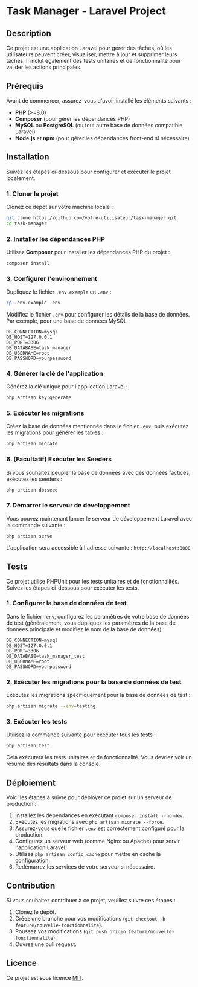 
# Task Manager - Laravel Project

## Description

Ce projet est une application Laravel pour gérer des tâches, où les utilisateurs peuvent créer, visualiser, mettre à jour et supprimer leurs tâches. Il inclut également des tests unitaires et de fonctionnalité pour valider les actions principales.

## Prérequis

Avant de commencer, assurez-vous d'avoir installé les éléments suivants :

- **PHP** (>=8.0)
- **Composer** (pour gérer les dépendances PHP)
- **MySQL** ou **PostgreSQL** (ou tout autre base de données compatible Laravel)
- **Node.js** et **npm** (pour gérer les dépendances front-end si nécessaire)

## Installation

Suivez les étapes ci-dessous pour configurer et exécuter le projet localement.

### 1. Cloner le projet

Clonez ce dépôt sur votre machine locale :

```bash
git clone https://github.com/votre-utilisateur/task-manager.git
cd task-manager
```

### 2. Installer les dépendances PHP

Utilisez **Composer** pour installer les dépendances PHP du projet :

```bash
composer install
```

### 3. Configurer l'environnement

Dupliquez le fichier `.env.example` en `.env` :

```bash
cp .env.example .env
```

Modifiez le fichier `.env` pour configurer les détails de la base de données. Par exemple, pour une base de données MySQL :

```dotenv
DB_CONNECTION=mysql
DB_HOST=127.0.0.1
DB_PORT=3306
DB_DATABASE=task_manager
DB_USERNAME=root
DB_PASSWORD=yourpassword
```

### 4. Générer la clé de l'application

Générez la clé unique pour l'application Laravel :

```bash
php artisan key:generate
```

### 5. Exécuter les migrations

Créez la base de données mentionnée dans le fichier `.env`, puis exécutez les migrations pour générer les tables :

```bash
php artisan migrate
```

### 6. (Facultatif) Exécuter les Seeders

Si vous souhaitez peupler la base de données avec des données factices, exécutez les seeders :

```bash
php artisan db:seed
```

### 7. Démarrer le serveur de développement

Vous pouvez maintenant lancer le serveur de développement Laravel avec la commande suivante :

```bash
php artisan serve
```

L'application sera accessible à l'adresse suivante : `http://localhost:8000`

## Tests

Ce projet utilise PHPUnit pour les tests unitaires et de fonctionnalités. Suivez les étapes ci-dessous pour exécuter les tests.

### 1. Configurer la base de données de test

Dans le fichier `.env`, configurez les paramètres de votre base de données de test (généralement, vous dupliquez les paramètres de la base de données principale et modifiez le nom de la base de données) :

```dotenv
DB_CONNECTION=mysql
DB_HOST=127.0.0.1
DB_PORT=3306
DB_DATABASE=task_manager_test
DB_USERNAME=root
DB_PASSWORD=yourpassword
```

### 2. Exécuter les migrations pour la base de données de test

Exécutez les migrations spécifiquement pour la base de données de test :

```bash
php artisan migrate --env=testing
```

### 3. Exécuter les tests

Utilisez la commande suivante pour exécuter tous les tests :

```bash
php artisan test
```

Cela exécutera les tests unitaires et de fonctionnalité. Vous devriez voir un résumé des résultats dans la console.

## Déploiement

Voici les étapes à suivre pour déployer ce projet sur un serveur de production :

1. Installez les dépendances en exécutant `composer install --no-dev`.
2. Exécutez les migrations avec `php artisan migrate --force`.
3. Assurez-vous que le fichier `.env` est correctement configuré pour la production.
4. Configurez un serveur web (comme Nginx ou Apache) pour servir l'application Laravel.
5. Utilisez `php artisan config:cache` pour mettre en cache la configuration.
6. Redémarrez les services de votre serveur si nécessaire.

## Contribution

Si vous souhaitez contribuer à ce projet, veuillez suivre ces étapes :

1. Clonez le dépôt.
2. Créez une branche pour vos modifications (`git checkout -b feature/nouvelle-fonctionnalite`).
3. Poussez vos modifications (`git push origin feature/nouvelle-fonctionnalite`).
4. Ouvrez une pull request.

## Licence

Ce projet est sous licence [MIT](LICENSE).
